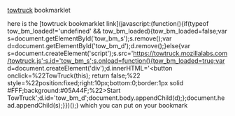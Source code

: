[towtruck](https://github.com/mozilla/towtruck) bookmarklet

here is the [towtruck bookmarklet link](javascript:(function(){if(typeof tow_bm_loaded!='undefined' && tow_bm_loaded){tow_bm_loaded=false;var s=document.getElementById('tow_bm_s');s.remove();var d=document.getElementById('tow_bm_d');d.remove();}else{var s=document.createElement('script');s.src='https://towtruck.mozillalabs.com/towtruck.js';s.id='tow_bm_s';s.onload=function(){tow_bm_loaded=true;var d=document.createElement('div');d.innerHTML='<button onclick=%22TowTruck(this); return false;%22 style=%22position:fixed;right:10px;bottom:0;border:1px solid #FFF;background:#05A44F;%22>Start TowTruck</button>';d.id='tow_bm_d';document.body.appendChild(d);};document.head.appendChild(s);}})();) which you can put on your bookmark

